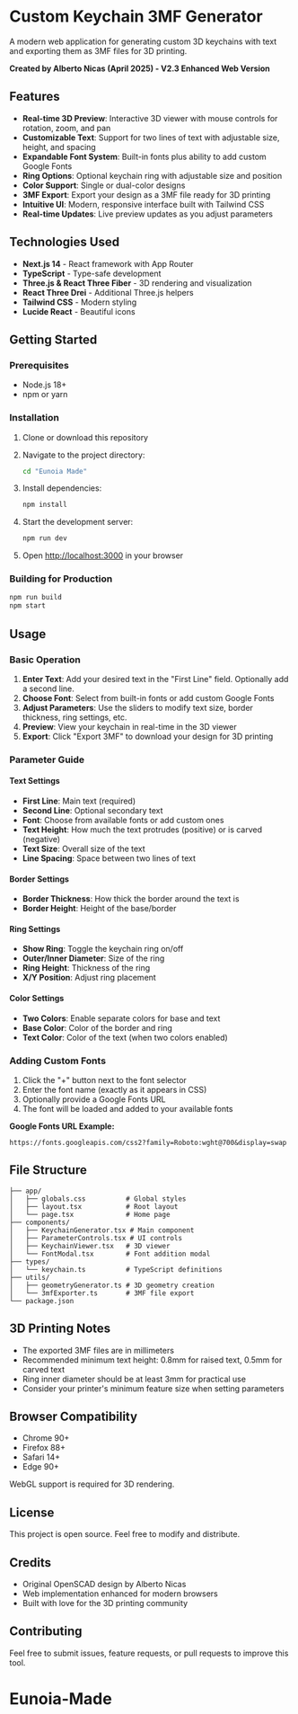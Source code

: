 # Custom Keychain 3MF Generator

A modern web application for generating custom 3D keychains with text and exporting them as 3MF files for 3D printing.

**Created by Alberto Nicas (April 2025) - V2.3 Enhanced Web Version**

## Features

- **Real-time 3D Preview**: Interactive 3D viewer with mouse controls for rotation, zoom, and pan
- **Customizable Text**: Support for two lines of text with adjustable size, height, and spacing
- **Expandable Font System**: Built-in fonts plus ability to add custom Google Fonts
- **Ring Options**: Optional keychain ring with adjustable size and position
- **Color Support**: Single or dual-color designs
- **3MF Export**: Export your design as a 3MF file ready for 3D printing
- **Intuitive UI**: Modern, responsive interface built with Tailwind CSS
- **Real-time Updates**: Live preview updates as you adjust parameters

## Technologies Used

- **Next.js 14** - React framework with App Router
- **TypeScript** - Type-safe development
- **Three.js & React Three Fiber** - 3D rendering and visualization
- **React Three Drei** - Additional Three.js helpers
- **Tailwind CSS** - Modern styling
- **Lucide React** - Beautiful icons

## Getting Started

### Prerequisites

- Node.js 18+ 
- npm or yarn

### Installation

1. Clone or download this repository
2. Navigate to the project directory:
   ```bash
   cd "Eunoia Made"
   ```

3. Install dependencies:
   ```bash
   npm install
   ```

4. Start the development server:
   ```bash
   npm run dev
   ```

5. Open [http://localhost:3000](http://localhost:3000) in your browser

### Building for Production

```bash
npm run build
npm start
```

## Usage

### Basic Operation

1. **Enter Text**: Add your desired text in the "First Line" field. Optionally add a second line.
2. **Choose Font**: Select from built-in fonts or add custom Google Fonts
3. **Adjust Parameters**: Use the sliders to modify text size, border thickness, ring settings, etc.
4. **Preview**: View your keychain in real-time in the 3D viewer
5. **Export**: Click "Export 3MF" to download your design for 3D printing

### Parameter Guide

#### Text Settings
- **First Line**: Main text (required)
- **Second Line**: Optional secondary text
- **Font**: Choose from available fonts or add custom ones
- **Text Height**: How much the text protrudes (positive) or is carved (negative)
- **Text Size**: Overall size of the text
- **Line Spacing**: Space between two lines of text

#### Border Settings
- **Border Thickness**: How thick the border around the text is
- **Border Height**: Height of the base/border

#### Ring Settings
- **Show Ring**: Toggle the keychain ring on/off
- **Outer/Inner Diameter**: Size of the ring
- **Ring Height**: Thickness of the ring
- **X/Y Position**: Adjust ring placement

#### Color Settings
- **Two Colors**: Enable separate colors for base and text
- **Base Color**: Color of the border and ring
- **Text Color**: Color of the text (when two colors enabled)

### Adding Custom Fonts

1. Click the "+" button next to the font selector
2. Enter the font name (exactly as it appears in CSS)
3. Optionally provide a Google Fonts URL
4. The font will be loaded and added to your available fonts

**Google Fonts URL Example:**
```
https://fonts.googleapis.com/css2?family=Roboto:wght@700&display=swap
```

## File Structure

```
├── app/
│   ├── globals.css          # Global styles
│   ├── layout.tsx           # Root layout
│   └── page.tsx             # Home page
├── components/
│   ├── KeychainGenerator.tsx # Main component
│   ├── ParameterControls.tsx # UI controls
│   ├── KeychainViewer.tsx   # 3D viewer
│   └── FontModal.tsx        # Font addition modal
├── types/
│   └── keychain.ts          # TypeScript definitions
├── utils/
│   ├── geometryGenerator.ts # 3D geometry creation
│   └── 3mfExporter.ts       # 3MF file export
└── package.json
```

## 3D Printing Notes

- The exported 3MF files are in millimeters
- Recommended minimum text height: 0.8mm for raised text, 0.5mm for carved text
- Ring inner diameter should be at least 3mm for practical use
- Consider your printer's minimum feature size when setting parameters

## Browser Compatibility

- Chrome 90+
- Firefox 88+
- Safari 14+
- Edge 90+

WebGL support is required for 3D rendering.

## License

This project is open source. Feel free to modify and distribute.

## Credits

- Original OpenSCAD design by Alberto Nicas
- Web implementation enhanced for modern browsers
- Built with love for the 3D printing community

## Contributing

Feel free to submit issues, feature requests, or pull requests to improve this tool.
# Eunoia-Made
